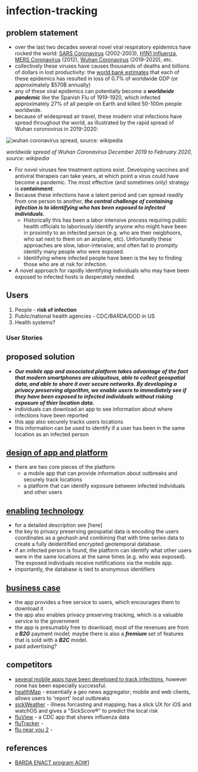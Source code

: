 # infection-tracking


## problem statement
* over the last two decades several novel viral respiratory epidemics have rocked the world: [SARS Coronavirus](https://en.wikipedia.org/wiki/Severe_acute_respiratory_syndrome) (2002-2003), [H1N1 Influenza](https://en.wikipedia.org/wiki/Influenza_A_virus_subtype_H1N1), [MERS Coronavirus](https://en.wikipedia.org/wiki/Middle_East_respiratory_syndrome-related_coronavirus) (2012), [Wuhan Coronavirus](https://en.wikipedia.org/wiki/Coronavirus_disease_2019) (2019-2020), etc.
* collectively these viruses have causes thousands of deaths and billions of dollars in lost productivity: the [world bank estimates](https://www.weforum.org/agenda/2018/05/how-epidemics-infect-the-global-economy-and-what-to-do-about-it/) that each of these epidemics has resulted in loss of 0.7% of worldwide GDP (or approximately $570B annually)
* any of these viral epidemics can potentially become a ***_worldwide pandemic_*** like the Spanish Flu of 1919-1920, which infected approximately 27% of all people on Earth and killed 50-100m people worldwide.
* because of widespread air travel, these modern viral infections have spread throughout the world, as illustrated by the rapid spread of Wuhan coronovirus in 2019-2020:

![wuhan coronavirus spread, source: wikipedia](https://upload.wikimedia.org/wikipedia/commons/b/b3/COVID-19-outbreak-timeline.gif)

_worldwide spread of Wuhan Coronavirus December 2019 to February 2020, source: wikipedia_

* For novel viruses few treatment options exist. Developing vaccines and antiviral therapeis can take years, at which point a virus could have become a pandemic. The most effective (and sometimes only) strategy is ***_containment_***.
* Because these infections have a latent period and can spread readily from one person to another, ***_the central challenge of containing infection is to identifying who has been exposed to infected individuals._*** 
  * Historically this has been a labor intensive process requiring public health officials to laboriously identify anyone who might have been in proximity to an infected person (e.g. who are their neigbhoors, who sat next to them on an airplane, etc). Unfortunatly these approaches are slow, labor-intensive, and often fail to promptly identify many people who were exposed.
  * Identifying where infected people have been is the key to finding those who are at risk for infection.
* A novel approach for rapidly identifying individuals who may have been exposed to infected hosts is desperately needed.

## Users
1. People - __risk of infection__
2. Public/national health agencies - CDC/BARDA/DOD in US
3. Health systems? 

### User Stories


## proposed solution
* ***Our mobile app and associated platform takes advantage of the fact that modern smartphones are ubiquitous, able to collect geospatial data, and able to share it over secure networks. By developing a privacy preserving algorithm, we enable users to immediately see if they have been exposed to infected individuals without risking exposure of thier location data.***
 * individuals can download an app to see information about where infections have been reported
 * this app also securely tracks users locations
 * this information can be used to identify if a user has been in the same location as an infected person

## [design of app and platform](https://github.com/nickmmark/infection-tracking/blob/master/DESIGN.md)
* there are two core pieces of the platform
  * a mobile app that can provide information about outbreaks and securely track locations
  * a platform that can identify exposure between infected individuals and other users
  

## [enabling technology](https://github.com/nickmmark/infection-tracking/blob/master/TECHNOLOGY.md)
* for a detailed description see [here]
* the key to privacy preserving geospatial data is encoding the users coordinates as a geohash and combining that with time series data to create a fully deidentified encrypted geotemporal database.
* if an infected person is found, the platform can identify what other users were in the same locations at the same times (e.g. who was exposed). The exposed individuals receive notifications via the mobile app.
* importantly, the database is tied to anonymous identifiers

## [business case]()
* the app provides a free service to users, which encourages them to download it
* the app also enables privacy preserving tracking, which is a valuable service to the government
* the app is presumably free to download; most of the revenues are from a ***B2G*** payment model; maybe there is also a ***fremium*** set of features that is sold with a ***B2C*** model.
 * paid advertising?

## competitors
* [several mobile apps have been developed to track infections](https://jglobalbiosecurity.com/articles/10.31646/gbio.39/), however none has been especially successful.
 * [healthMap](https://healthmap.org/en/) - essentially a geo news aggregator; mobile and web clients, allows users to 'report' local outbreaks
 * [sickWeather](http://www.sickweather.com/) - illness forcasting and mapping; has a slick UX for iOS and watchOS and gives a "SickScore®" to predict the local risk
 * [fluView](https://apps.apple.com/us/app/fluview/id507807044) - a CDC app that shares influenza data
 * [fluTracker](https://apps.apple.com/us/app/fluview/id507807044) - 
 * [flu near you 2](https://flunearyou.org/#!/) - 

## references
* [BARDA ENACT program AOI#1](https://drive.hhs.gov/files/DRIVe%20EZBAA%20Pre-Proposal%20Conference%20Slides%20Final_v2.pdf)
